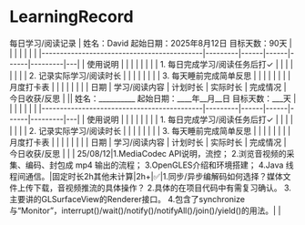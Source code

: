 # LearningRecord
每日学习/阅读记录
| 姓名：David  起始日期：2025年8月12日  目标天数：90天 |         |      |      |      |         |   |
|--------------------------------------------|---------|------|------|------|---------|---|
| 使用说明                                       |         |      |      |      |         |   |
| 1. 每日完成学习/阅读任务后打✓                          |         |      |      |      |         |   |
| 2. 记录实际学习/阅读时长                             |         |      |      |      |         |   |
| 3. 每天睡前完成简单反思                              |         |      |      |      |         |   |
| 月度打卡表                                      |         |      |      |      |         |   |
| 日期                                         | 学习/阅读内容 | 计划时长 | 实际时长 | 完成情况 | 今日收获/反思 |   || 姓名：__________  起始日期：____年__月__日  目标天数：___天 |         |      |      |      |         |   |
|--------------------------------------------|---------|------|------|------|---------|---|
| 使用说明                                       |         |      |      |      |         |   |
| 1. 每日完成学习/阅读任务后打✓                          |         |      |      |      |         |   |
| 2. 记录实际学习/阅读时长                             |         |      |      |      |         |   |
| 3. 每天睡前完成简单反思                              |         |      |      |      |         |   |
| 月度打卡表                                      |         |      |      |      |         |   |
| 日期                                         | 学习/阅读内容 | 计划时长 | 实际时长 | 完成情况 | 今日收获/反思 |   |
| 25/08/12|1.MediaCodec API说明，流控；
2.浏览音视频的采集、编码、封包成 mp4 输出的流程；
3.OpenGLES介绍和环境搭建；
4.Java 线程间通信。|固定时长2h其他未计算|2h+|✅|1.同步/异步编解码如何选择？媒体文件上传下载，音视频推流的具体操作？
2.具体的在项目代码中有需复习确认。
3.主要讲的GLSurfaceView的Renderer接口。
4.包含了synchronize与“Monitor”，interrupt()/wait()/notify()/notifyAll()/join()/yield()的用法。|   |
